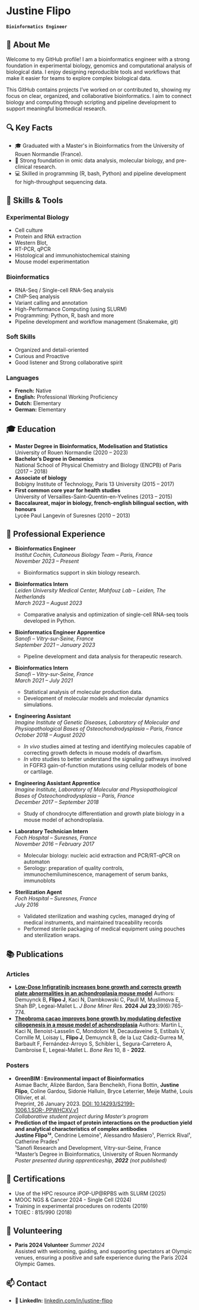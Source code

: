# Justine Flipo

**`Bioinformatics Engineer`**

## 🧬 About Me

Welcome to my GitHub profile! I am a bioinformatics engineer with a strong foundation in experimental biology, genomics and computational analysis of biological data. I enjoy designing reproducible tools and workflows that make it easier for teams to explore complex biological data.

This GitHub contains projects I’ve worked on or contributed to, showing my focus on clear, organized, and collaborative bioinformatics. I aim to connect biology and computing through scripting and pipeline development to support meaningful biomedical research.

## 🔍 Key Facts

- 🎓 Graduated with a Master's in Bioinformatics from the University of Rouen Normandie (France).
- 🧪 Strong foundation in omic data analysis, molecular biology, and pre-clinical research.
- 💻 Skilled in programming (R, bash, Python) and pipeline development for high-throughput sequencing data.

## 🔧 Skills & Tools

### Experimental Biology
- Cell culture
- Protein and RNA extraction
- Western Blot, 
- RT-PCR, qPCR
- Histological and immunohistochemical staining
- Mouse model experimentation

### Bioinformatics
- RNA-Seq / Single-cell RNA-Seq analysis
- ChIP-Seq analysis
- Variant calling and annotation
- High-Performance Computing (using SLURM)
- Programming: Python, R, bash and more
- Pipeline development and workflow management (Snakemake, git)

### Soft Skills
- Organized and detail-oriented
- Curious and Proactive
- Good listener and Strong collaborative spirit

### Languages
- **French:** Native
- **English:** Professional Working Proficiency
- **Dutch:** Elementary
- **German:** Elementary

## 🎓 Education

- **Master Degree in Bioinformatics, Modelisation and Statistics**  
  University of Rouen Normandie (2020 – 2023)
- **Bachelor’s Degree in Genomics**  
  National School of Physical Chemistry and Biology (ENCPB) of Paris (2017 – 2018)
- **Associate of biology**  
  Bobigny Institute of Technology, Paris 13 University (2015 – 2017)
- **First common core year for health studies**  
  University of Versailles-Saint-Quentin-en-Yvelines (2013 – 2015)
- **Baccalaureat, major in biology, french-english bilingual section, with honours**  
  Lycée Paul Langevin of Suresnes (2010 – 2013)

## 💼 Professional Experience

- **Bioinformatics Engineer**  
  *Institut Cochin, Cutaneous Biology Team – Paris, France*  
  *November 2023 – Present*
  - Bioinformatics support in skin biology research.

- **Bioinformatics Intern**  
  *Leiden University Medical Center, Mahfouz Lab – Leiden, The Netherlands*  
  *March 2023 – August 2023*  
  - Comparative analysis and optimization of single-cell RNA-seq tools developed in Python.

- **Bioinformatics Engineer Apprentice**  
  *Sanofi – Vitry-sur-Seine, France*  
  *September 2021 – January 2023*  
  - Pipeline development and data analysis for therapeutic research.

- **Bioinformatics Intern**  
  *Sanofi – Vitry-sur-Seine, France*  
  *March 2021 – July 2021*
  - Statistical analysis of molecular production data.
  - Development of molecular models and molecular dynamics simulations.

- **Engineering Assistant**  
  *Imagine Institute of Genetic Diseases, Laboratory of Molecular and Physiopathological Bases of Osteochondrodysplasia – Paris, France*  
  *October 2018 – August 2020*  
  - *In vivo* studies aimed at testing and identifying molecules capable of correcting growth defects in mouse models of dwarfism.
  - *In vitro* studies to better understand the signaling pathways involved in FGFR3 gain-of-function mutations using cellular models of bone or cartilage.

- **Engineering Assistant Apprentice**  
  *Imagine Institute, Laboratory of Molecular and Physiopathological Bases of Osteochondrodysplasia – Paris, France*  
  *December 2017 – September 2018*
  - Study of chondrocyte differentiation and growth plate biology in a mouse model of achondroplasia.

- **Laboratory Technician Intern**  
  *Foch Hospital – Suresnes, France*  
  *November 2016 – February 2017*  
  - Molecular biology: nucleic acid extraction and PCR/RT-qPCR on automaton
  - Serology: preparation of quality controls, immunochemiluminescence, management of serum banks, immunoblots

- **Sterilization Agent**  
  *Foch Hospital – Suresnes, France*  
  *July 2016*
  - Validated sterilization and washing cycles, managed drying of medical instruments, and maintained traceability records
  - Performed sterile packaging of medical equipment using pouches and sterilization wraps.

## 📚 Publications

### Articles
- **[Low-Dose Infigratinib increases bone growth and corrects growth plate abnormalities in an achondroplasia mouse model](https://doi.org/10.1093/jbmr/zjae051)**
  Authors: Demuynck B, **Flipo J**, Kaci N, Dambkowski C, Paull M, Muslimova E, Shah BP, Legeai-Mallet L. 
  *J Bone Miner Res.* **2024 Jul 23**;39(6):765-774.
- **[Theobroma cacao improves bone growth by modulating defective ciliogenesis in a mouse model of achondroplasia](https://doi.org/10.1038/s41413-021-00177-7)**
  Authors: Martin L, Kaci N, Benoist-Lasselin C, Mondoloni M, Decaudaveine S, Estibals V, Cornille M, Loisay L, **Flipo J**, Demuynck B, de la Luz Cádiz-Gurrea M, Barbault F, Fernández-Arroyo S, Schibler L, Segura-Carretero A, Dambroise E, Legeai-Mallet L. 
  *Bone Res* 10, 8 - **2022**.

### Posters
- **GreenBIM : Environmental impact of Bioinformatics**  
  Asmae Bachr, Alizée Bardon, Sara Bencheikh, Fiona Bottin, **Justine Flipo**, Coline Gardou, Sidonie Halluin, Bryce Leterrier, Meije Mathé, Louis Ollivier, et al.  
  Preprint, 26 January 2023. [DOI: 10.14293/S2199-1006.1.SOR-.PPWHCXV.v1](https://doi.org/10.14293/S2199-1006.1.SOR-.PPWHCXV.v1)  
  *Collaborative student project during Master’s program*
- **Prediction of the impact of protein interactions on the production yield and analytical characteristics of complex antibodies**  
  **Justine Flipo¹²**, Cendrine Lemoine¹, Alessandro Masiero¹, Pierrick Rival¹, Catherine Prades¹  
    ¹Sanofi Research and Development, Vitry-sur-Seine, France  
    ²Master’s Degree in Bioinformatics, University of Rouen Normandy  
  *Poster presented during apprenticeship, **2022** (not published)*


## 📜 Certifications

- Use of the HPC resource iPOP-UP@RPBS with SLURM (2025)
- MOOC NGS & Cancer 2024 - Single Cell (2024)
- Training in experimental procedures on rodents (2019)
- TOIEC : 815/990 (2018)

## 🤝 Volunteering

- **Paris 2024 Volunteer**
  *Summer 2024*  
  Assisted with welcoming, guiding, and supporting spectators at Olympic venues, ensuring a positive and safe experience during the Paris 2024 Olympic Games.


## 📫 Contact

- **🔗 LinkedIn:** [linkedin.com/in/justine-flipo](https://www.linkedin.com/in/justine-flipo)
